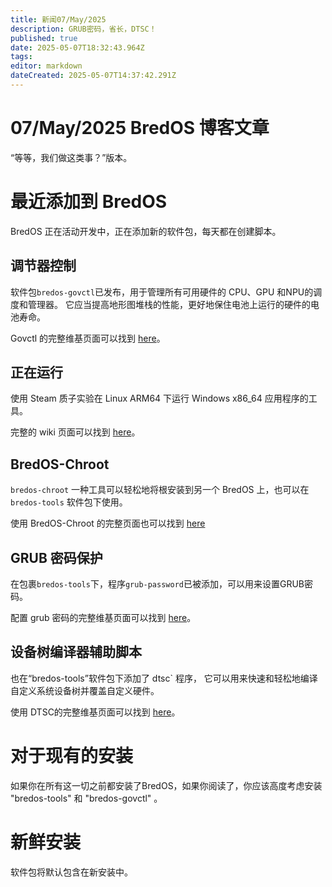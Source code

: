 ```yaml
---
title: 新闻07/May/2025
description: GRUB密码，省长，DTSC！
published: true
date: 2025-05-07T18:32:43.964Z
tags:
editor: markdown
dateCreated: 2025-05-07T14:37:42.291Z
---
```


# 07/May/2025 BredOS 博客文章

“等等，我们做这类事？”版本。

# 最近添加到 BredOS

BredOS 正在活动开发中，正在添加新的软件包，每天都在创建脚本。

## 调节器控制

软件包`bredos-govctl`已发布，用于管理所有可用硬件的 CPU、GPU 和NPU的调度和管理器。
它应当提高地形图堆栈的性能，更好地保住电池上运行的硬件的电池寿命。

Govctl 的完整维基页面可以找到 [here](/en/how-to/govctl)。

## 正在运行

使用 Steam 质子实验在 Linux ARM64 下运行 Windows x86_64 应用程序的工具。

完整的 wiki 页面可以找到 [here](/en/how-to/proton-run)。

## BredOS-Chroot

`bredos-chroot` 一种工具可以轻松地将根安装到另一个 BredOS 上，也可以在 `bredos-tools` 软件包下使用。

使用 BredOS-Chroot 的完整页面也可以找到 [here](/en/how-to/bredos-chroot)

## GRUB 密码保护

在包裹`bredos-tools`下，程序`grub-password`已被添加，可以用来设置GRUB密码。

配置 grub 密码的完整维基页面可以找到 [here](/en/Tools#grub-password-protection)。

## 设备树编译器辅助脚本

也在“bredos-tools”软件包下添加了 dtsc\` 程序， 它可以用来快速和轻松地编译自定义系统设备树并覆盖自定义硬件。

使用 DTSC的完整维基页面可以找到 [here](/en/Tools#dtsc-helper-script)。

# 对于现有的安装

如果你在所有这一切之前都安装了BredOS，如果你阅读了，你应该高度考虑安装 "bredos-tools" 和 "bredos-govctl" 。

# 新鲜安装

软件包将默认包含在新安装中。